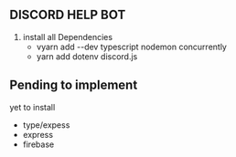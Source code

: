 ## DISCORD HELP BOT

1. install all Dependencies
   - vyarn add --dev typescript nodemon concurrently
   - yarn add dotenv discord.js

## Pending to implement

yet to install

- type/expess
- express
- firebase
